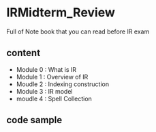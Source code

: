 # IRMidterm_Review
Full of Note book that you can read before IR exam

## content

- Module 0 : What is IR
- Module 1 : Overview of IR
- Moudle 2 : Indexing construction
- Module 3 : IR model
- moudle 4 : Spell Collection

## code sample
